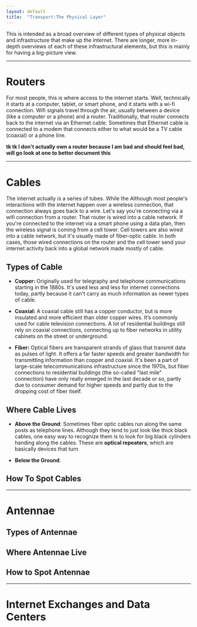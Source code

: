 ```yaml
---
layout: default
title:  "Transport:The Physical Layer"
---
```


This is intended as a broad overview of different types of physical objects and infrastructure that make up the internet. There are longer, more in-depth overviews of each of these infrastructural elements, but this is mainly for having a big-picture view.

***

# Routers

For most people, this is where access to the internet starts. Well, technically it starts at a computer, tablet, or smart phone, and it starts with a wi-fi connection. Wifi signals travel through the air, usually between a device (like a computer or a phone) and a router. Traditionally, that router connects back to the internet via an Ethernet cable. Sometimes that Ethernet cable is connected to a modem that connects either to what would be a TV cable (coaxial) or a phone line. 

**tk tk I don't actually own a router because I am bad and should feel bad, will go look at one to better document this**

***

# Cables

The internet actually *is* a series of tubes. While the Although most people's interactions with the internet happen over a wireless connection, that connection always goes back to a wire. Let's say you're connecting via a wifi connection from a router. That router is wired into a cable network. If you're connected to the internet via a smart phone using a data plan, then the wireless signal is coming from a cell tower. Cell towers are also wired into a cable network, but it's usually made of fiber-optic cable. In both cases, those wired connections on the router and the cell tower send your internet activity back into a global network made mostly of cable. 

## Types of Cable

- **Copper:** Originally used for telegraphy and telephone communications starting in the 1880s. It's used less and less for internet connections today, partly because it can't carry as much information as newer types of cable.
 
- **Coaxial:** A coaxial cable still has a copper conductor, but is more insulated and more efficient than older copper wires. It’s commonly used for cable television connections. A lot of residential buildings still rely on coaxial connections, connecting up to fiber networks in utility cabinets on the street or underground. 

- **Fiber:** Optical fibers are transparent strands of glass that transmit data as pulses of light. It offers a far faster speeds and greater bandwidth for transmitting information than copper and coaxial. It's been a part of large-scale telecommunications infrastructure since the 1970s, but fiber connections to residential buildings (the so-called "last mile" connection) have only really emerged in the last decade or so, partly due to consumer demand for higher speeds and partly due to the dropping cost of fiber itself. 

## Where Cable Lives

- **Above the Ground**: Sometimes fiber optic cables run along the same posts as telephone lines. Although they tend to just look like thick black cables, one easy way to recognize them is to look for big black cylinders handing along the cables. These are **optical repeaters**, which are basically devices that turn 

- **Below the Ground**: 


## How To Spot Cables

***

# Antennae

## Types of Antennae

## Where Antennae Live

## How to Spot Antennae

***

# Internet Exchanges and Data Centers